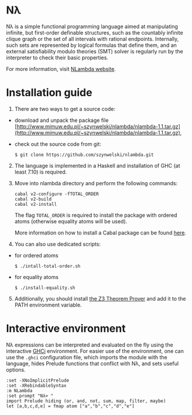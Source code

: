 # Nλ

Nλ is a simple functional programming language aimed at manipulating infinite, but first-order definable structures, such as the countably infinite clique graph or the set of all intervals with rational endpoints. Internally, such sets are represented by logical formulas that define them, and an external satisfiability modulo theories (SMT) solver is regularly run by the interpreter to check their basic properties.

For more information, visit [NLambda website](http://www.mimuw.edu.pl/~szynwelski/nlambda/).

# Installation guide

1. There are two ways to get a source code:
  * download and unpack the package file [http://www.mimuw.edu.pl/~szynwelski/nlambda/nlambda-1.1.tar.gz](http://www.mimuw.edu.pl/~szynwelski/nlambda/nlambda-1.1.tar.gz),
  * check out the source code from git:

    `$ git clone https://github.com/szynwelski/nlambda.git`

2. The language is implemented in a Haskell and installation of GHC (at least 7.10) is required.

3. Move into nlambda directory and perform the following commands:
   ```
   cabal v2-configure -fTOTAL_ORDER
   cabal v2-build
   cabal v2-install
   ```
   The flag `TOTAL_ORDER` is required to install the package with ordered atoms (otherwise equality atoms will be used).
   
   More information on how to install a Cabal package can be found [here](https://wiki.haskell.org/Cabal/How_to_install_a_Cabal_package).

4. You can also use dedicated scripts:
  * for ordered atoms

    `$ ./intall-total-order.sh`
  * for equality atoms

    `$ ./install-equality.sh`

5. Additionally, you should install [the Z3 Theorem Prover](https://github.com/Z3Prover/z3) and add it to the PATH environment variable.

# Interactive environment

Nλ expressions can be interpreted and evaluated on the fly using the interactive [GHCi](https://downloads.haskell.org/~ghc/latest/docs/html/users_guide/ghci.html) environment. For easier use of the environment, one can use the `.ghci` configuration file, which imports the module with the language, hides Prelude functions that conflict with Nλ, and sets useful options.
```
:set -XNoImplicitPrelude
:set -XRebindableSyntax
:m NLambda
:set prompt "Nλ> "
import Prelude hiding (or, and, not, sum, map, filter, maybe)
let [a,b,c,d,e] = fmap atom ["a","b","c","d","e"]
```
